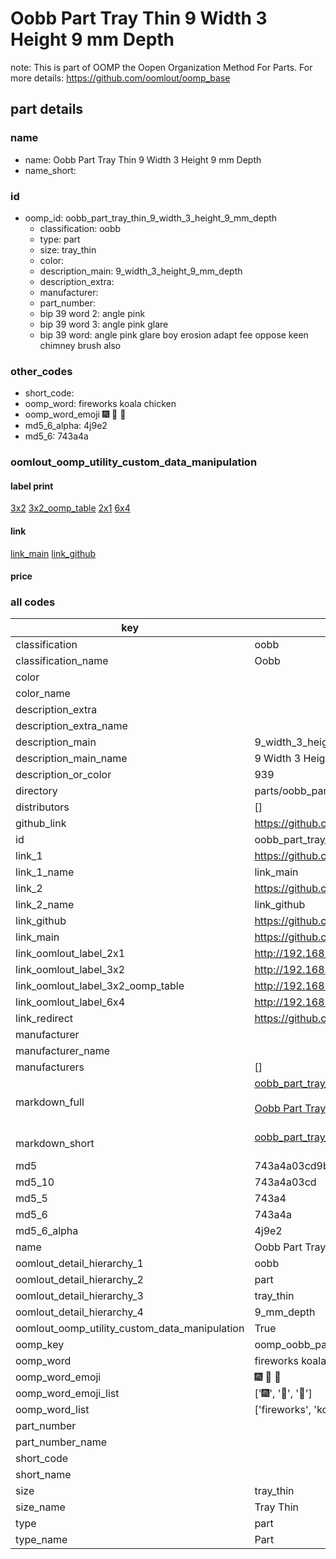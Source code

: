 # Oobb Part Tray Thin 9 Width 3 Height 9 mm Depth  

note: This is part of OOMP the Oopen Organization Method For Parts. For more details: https://github.com/oomlout/oomp_base

##  part details
  







### name
* name: Oobb Part Tray Thin 9 Width 3 Height 9 mm Depth
* name_short: 
### id
* oomp_id: oobb_part_tray_thin_9_width_3_height_9_mm_depth
  * classification: oobb
  * type: part
  * size: tray_thin
  * color: 
  * description_main: 9_width_3_height_9_mm_depth
  * description_extra: 
  * manufacturer: 
  * part_number: 
  * bip 39 word 2: angle pink
  * bip 39 word 3: angle pink glare
  * bip 39 word: angle pink glare boy erosion adapt fee oppose keen chimney brush also

### other_codes
* short_code: 
* oomp_word: fireworks koala chicken
* oomp_word_emoji :fireworks: :koala: :chicken:
* md5_6_alpha: 4j9e2
* md5_6: 743a4a






### oomlout_oomp_utility_custom_data_manipulation
#### label print
[3x2](http://192.168.1.245:1112/?label=oomp%204j9e2)
[3x2_oomp_table](http://192.168.1.108:1112/?label=oomp%204j9e2)
[2x1](http://192.168.1.242:1112/?label=oomp%204j9e2)
[6x4](http://192.168.1.55:1112/?label=oomp%204j9e2)    

#### link

[link_main](https://github.com/oomlout/oomlout_oomp_version_1_messy/tree/main/parts/oobb_part_tray_thin_9_width_3_height_9_mm_depth) [link_github](https://github.com/oomlout/oomlout_oomp_version_1_messy/tree/main/parts/oobb_part_tray_thin_9_width_3_height_9_mm_depth)                             

#### price







### all codes 
| key | value |  
| --- | --- |  
| classification | oobb |  
| classification_name | Oobb |  
| color |  |  
| color_name |  |  
| description_extra |  |  
| description_extra_name |  |  
| description_main | 9_width_3_height_9_mm_depth |  
| description_main_name | 9 Width 3 Height 9 mm Depth |  
| description_or_color | 939 |  
| directory | parts/oobb_part_tray_thin_9_width_3_height_9_mm_depth |  
| distributors | [] |  
| github_link | https://github.com/oomlout/oomlout_oomp_part_src/tree/main/parts/oobb_part_tray_thin_9_width_3_height_9_mm_depth |  
| id | oobb_part_tray_thin_9_width_3_height_9_mm_depth |  
| link_1 | https://github.com/oomlout/oomlout_oomp_version_1_messy/tree/main/parts/oobb_part_tray_thin_9_width_3_height_9_mm_depth |  
| link_1_name | link_main |  
| link_2 | https://github.com/oomlout/oomlout_oomp_version_1_messy/tree/main/parts/oobb_part_tray_thin_9_width_3_height_9_mm_depth |  
| link_2_name | link_github |  
| link_github | https://github.com/oomlout/oomlout_oomp_version_1_messy/tree/main/parts/oobb_part_tray_thin_9_width_3_height_9_mm_depth |  
| link_main | https://github.com/oomlout/oomlout_oomp_version_1_messy/tree/main/parts/oobb_part_tray_thin_9_width_3_height_9_mm_depth |  
| link_oomlout_label_2x1 | http://192.168.1.242:1112/?label=oomp%204j9e2 |  
| link_oomlout_label_3x2 | http://192.168.1.245:1112/?label=oomp%204j9e2 |  
| link_oomlout_label_3x2_oomp_table | http://192.168.1.108:1112/?label=oomp%204j9e2 |  
| link_oomlout_label_6x4 | http://192.168.1.55:1112/?label=oomp%204j9e2 |  
| link_redirect | https://github.com/oomlout/oomlout_oomp_version_1_messy/tree/main/parts/oobb_part_tray_thin_9_width_3_height_9_mm_depth |  
| manufacturer |  |  
| manufacturer_name |  |  
| manufacturers | [] |  
| markdown_full | [oobb_part_tray_thin_9_width_3_height_9_mm_depth](none)<br>[](none)<br>[Oobb Part Tray Thin 9 Width 3 Height 9 Mm Depth](none)<br><br> |  
| markdown_short | [oobb_part_tray_thin_9_width_3_height_9_mm_depth](none)<br><br> |  
| md5 | 743a4a03cd9b8a900c2651aac5a94046 |  
| md5_10 | 743a4a03cd |  
| md5_5 | 743a4 |  
| md5_6 | 743a4a |  
| md5_6_alpha | 4j9e2 |  
| name | Oobb Part Tray Thin 9 Width 3 Height 9 mm Depth |  
| oomlout_detail_hierarchy_1 | oobb |  
| oomlout_detail_hierarchy_2 | part |  
| oomlout_detail_hierarchy_3 | tray_thin |  
| oomlout_detail_hierarchy_4 | 9_mm_depth |  
| oomlout_oomp_utility_custom_data_manipulation | True |  
| oomp_key | oomp_oobb_part_tray_thin_9_width_3_height_9_mm_depth |  
| oomp_word | fireworks koala chicken |  
| oomp_word_emoji | :fireworks: :koala: :chicken: |  
| oomp_word_emoji_list | [':fireworks:', ':koala:', ':chicken:'] |  
| oomp_word_list | ['fireworks', 'koala', 'chicken'] |  
| part_number |  |  
| part_number_name |  |  
| short_code |  |  
| short_name |  |  
| size | tray_thin |  
| size_name | Tray Thin |  
| type | part |  
| type_name | Part |  
